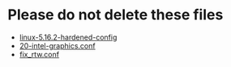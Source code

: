 # Please do not delete these files

- [linux-5.16.2-hardened-config](/files/linux-5.16.2-hardened-config)
- [20-intel-graphics.conf](/files/20-intel-graphics.conf)
- [fix_rtw.conf](/files/fix_rtw.conf)

